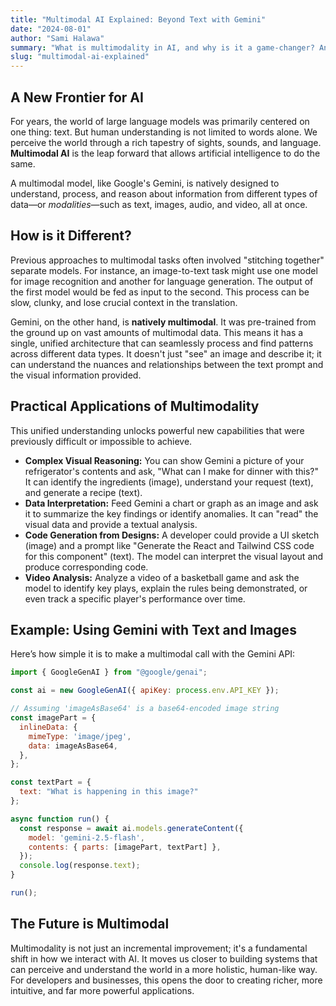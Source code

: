 ```yaml
---
title: "Multimodal AI Explained: Beyond Text with Gemini"
date: "2024-08-01"
author: "Sami Halawa"
summary: "What is multimodality in AI, and why is it a game-changer? An introduction to how models like Gemini can understand and process information from text, images, audio, and video simultaneously."
slug: "multimodal-ai-explained"
---
```


## A New Frontier for AI

For years, the world of large language models was primarily centered on one thing: text. But human understanding is not limited to words alone. We perceive the world through a rich tapestry of sights, sounds, and language. **Multimodal AI** is the leap forward that allows artificial intelligence to do the same.

A multimodal model, like Google's Gemini, is natively designed to understand, process, and reason about information from different types of data—or *modalities*—such as text, images, audio, and video, all at once.

## How is it Different?

Previous approaches to multimodal tasks often involved "stitching together" separate models. For instance, an image-to-text task might use one model for image recognition and another for language generation. The output of the first model would be fed as input to the second. This process can be slow, clunky, and lose crucial context in the translation.

Gemini, on the other hand, is **natively multimodal**. It was pre-trained from the ground up on vast amounts of multimodal data. This means it has a single, unified architecture that can seamlessly process and find patterns across different data types. It doesn't just "see" an image and describe it; it can understand the nuances and relationships between the text prompt and the visual information provided.

## Practical Applications of Multimodality

This unified understanding unlocks powerful new capabilities that were previously difficult or impossible to achieve.

*   **Complex Visual Reasoning:** You can show Gemini a picture of your refrigerator's contents and ask, "What can I make for dinner with this?" It can identify the ingredients (image), understand your request (text), and generate a recipe (text).
*   **Data Interpretation:** Feed Gemini a chart or graph as an image and ask it to summarize the key findings or identify anomalies. It can "read" the visual data and provide a textual analysis.
*   **Code Generation from Designs:** A developer could provide a UI sketch (image) and a prompt like "Generate the React and Tailwind CSS code for this component" (text). The model can interpret the visual layout and produce corresponding code.
*   **Video Analysis:** Analyze a video of a basketball game and ask the model to identify key plays, explain the rules being demonstrated, or even track a specific player's performance over time.

## Example: Using Gemini with Text and Images

Here’s how simple it is to make a multimodal call with the Gemini API:
```javascript
import { GoogleGenAI } from "@google/genai";

const ai = new GoogleGenAI({ apiKey: process.env.API_KEY });

// Assuming 'imageAsBase64' is a base64-encoded image string
const imagePart = {
  inlineData: {
    mimeType: 'image/jpeg',
    data: imageAsBase64,
  },
};

const textPart = {
  text: "What is happening in this image?"
};

async function run() {
  const response = await ai.models.generateContent({
    model: 'gemini-2.5-flash',
    contents: { parts: [imagePart, textPart] },
  });
  console.log(response.text);
}

run();
```

## The Future is Multimodal

Multimodality is not just an incremental improvement; it's a fundamental shift in how we interact with AI. It moves us closer to building systems that can perceive and understand the world in a more holistic, human-like way. For developers and businesses, this opens the door to creating richer, more intuitive, and far more powerful applications.

